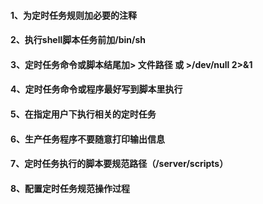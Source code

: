 #### 1、为定时任务规则加必要的注释

#### 2、执行shell脚本任务前加/bin/sh

#### 3、定时任务命令或脚本结尾加&gt; 文件路径 或 &gt;/dev/null 2&gt;&1

#### 4、定时任务命令或程序最好写到脚本里执行

#### 5、在指定用户下执行相关的定时任务

#### 6、生产任务程序不要随意打印输出信息

#### 7、定时任务执行的脚本要规范路径（/server/scripts）

#### 8、配置定时任务规范操作过程



